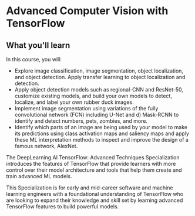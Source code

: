 # Advanced Computer Vision with TensorFlow

## What you'll learn

In this course, you will:

- Explore image classification, image segmentation, object localization, and object detection. Apply transfer learning to object localization and detection.
- Apply object detection models such as regional-CNN and ResNet-50, customize existing models, and build your own models to detect, localize, and label your own rubber duck images.
- Implement image segmentation using variations of the fully convolutional network (FCN) including U-Net and d) Mask-RCNN to identify and detect numbers, pets, zombies, and more.
- Identify which parts of an image are being used by your model to make its predictions using class activation maps and saliency maps and apply these ML interpretation methods to inspect and improve the design of a famous network, AlexNet.

The DeepLearning.AI TensorFlow: Advanced Techniques Specialization introduces the features of TensorFlow that provide learners with more control over their model architecture and tools that help them create and train advanced ML models.  

This Specialization is for early and mid-career software and machine learning engineers with a foundational understanding of TensorFlow who are looking to expand their knowledge and skill set by learning advanced TensorFlow features to build powerful models.